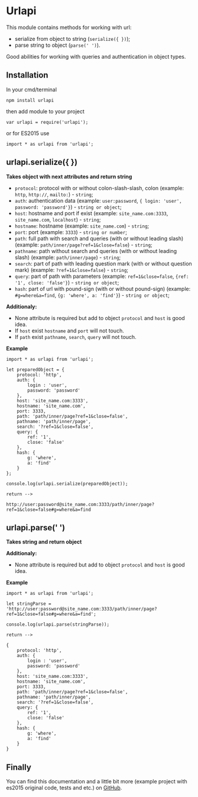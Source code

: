 # Urlapi

This module contains methods for working with url: 
- serialize from object to string (`serialize({ })`); 
- parse string to object (`parse(' ')`).

Good abilities for working with queries and authentication in object types.

## Installation

In your cmd/terminal

`npm install urlapi`

then add module to your project

`var urlapi = require('urlapi');`

or for ES2015 use

`import * as urlapi from 'urlapi';`

## urlapi.serialize({ })

**Takes object with next attributes and return string**
- `protocol`: protocol with or without colon-slash-slash, colon (example: `http`, `http://`, `mailto:`) - `string`;
- `auth`: authentication data (example: `user:password`, `{ login: 'user', password: 'password'}`) - `string or object`;
- `host`: hostname and port if exist (example: `site_name.com:3333`, `site_name.com`, `localhost`) - `string`;
- `hostname`: hostname (example: `site_name.com`) - `string`;
- `port`: port (example: `3333`) - `string or number`;
- `path`: full path with search and queries (with or without leading slash) (example: `path/inner/page?ref=1&close=false`) - `string`;
- `pathname`: path without search and queries (with or without leading slash) (example: `path/inner/page`) - `string`;
- `search`: part of path with leading question mark (with or without question mark) (example: `?ref=1&close=false`) - `string`;
- `query`: part of path with parameters (example: `ref=1&close=false`, `{ref: '1', close: 'false'}`) - `string or object`;
- `hash`: part of url with pound-sign (with or without pound-sign) (example: `#g=where&a=find`, `{g: 'where', a: 'find'}`) - `string or object`;

**Additionaly:**
- None attribute is required but add to object `protocol` and `host` is good idea.
- If `host` exist `hostname` and `port` will not touch.
- If `path` exist `pathname`, `search`, `query` will not touch.

**Example**
```
import * as urlapi from 'urlapi';

let preparedObject = {
    protocol: 'http',
    auth: {
        login : 'user',
        password: 'password'
    },
    host: 'site_name.com:3333',
    hostname: 'site_name.com',
    port: 3333,
    path: 'path/inner/page?ref=1&close=false',
    pathname: 'path/inner/page',
    search: '?ref=1&close=false',
    query: {
        ref: '1',
        close: 'false'
    },
    hash: {
        g: 'where',
        a: 'find'
    }
};

console.log(urlapi.serialize(preparedObject)); 

return --> 

http://user:password@site_name.com:3333/path/inner/page?ref=1&close=false#g=where&a=find
```

## urlapi.parse(' ')
**Takes string and return object**

**Additionaly:**
- None attribute is required but add to object `protocol` and `host` is good idea.

**Example**
```
import * as urlapi from 'urlapi';

let stringParse = 'http://user:password@site_name.com:3333/path/inner/page?ref=1&close=false#g=where&a=find';

console.log(urlapi.parse(stringParse));

return -->

{
    protocol: 'http',
    auth: {
        login : 'user',
        password: 'password'
    },
    host: 'site_name.com:3333',
    hostname: 'site_name.com',
    port: 3333,
    path: 'path/inner/page?ref=1&close=false',
    pathname: 'path/inner/page',
    search: '?ref=1&close=false',
    query: {
        ref: '1',
        close: 'false'
    },
    hash: {
        g: 'where',
        a: 'find'
    }
}
```

## Finally
You can find this documentation and a little bit more (example project with es2015 original code, tests and etc.) on [GitHub](https://github.com/maksugr/urlapi).